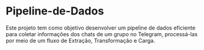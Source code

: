 # Pipeline-de-Dados
Este projeto tem como objetivo desenvolver um pipeline de dados eficiente para coletar informações dos chats de um grupo no Telegram, processá-las por meio de um fluxo de Extração, Transformação e Carga.

